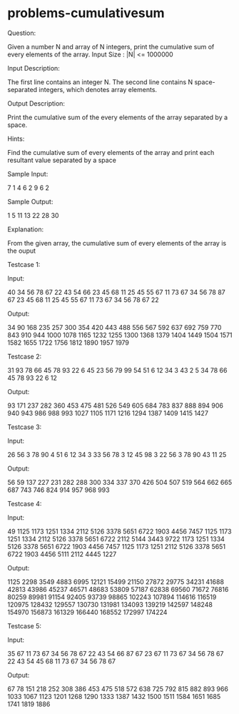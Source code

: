 # problems-cumulativesum

Question:

Given a number N and array of N integers, print the cumulative sum of every elements of the array. Input Size : |N| <= 1000000

Input Description:

The first line contains an integer N. The second line contains N space-separated integers, which denotes array elements.

Output Description:

Print the cumulative sum of the every elements of the array separated by a space.

Hints:

Find the cumulative sum of every elements of the array and print each resultant value separated by a space

Sample Input:

7
1 4 6 2 9 6 2

Sample Output:

1 5 11 13 22 28 30

Explanation:

From the given array, the cumulative sum of every elements of the array is the ouput

Testcase 1:

Input:

40
34 56 78 67 22 43 54 66 23 45 68 11 25 45 55 67 11 73 67 34 56 78 87 67 23 45 68 11 25 45 55 67 11 73 67 34 56 78 67 22

Output:

34 90 168 235 257 300 354 420 443 488 556 567 592 637 692 759 770 843 910 944 1000 1078 1165 1232 1255 1300 1368 1379 1404 1449 1504 1571 1582 1655 1722 1756 1812 1890 1957 1979

Testcase 2:

31 
93 78 66 45 78 93 22 6 45 23 56 79 99 54 51 6 12 34 3 43 2 5 34 78 66 45 78 93 22 6 12

Output:

93 171 237 282 360 453 475 481 526 549 605 684 783 837 888 894 906 940 943 986 988 993 1027 1105 1171 1216 1294 1387 1409 1415 1427

Testcase 3:

Input:

26
56 3 78 90 4 51 6 12 34 3 33 56 78 3 12 45 98 3 22 56 3 78 90 43 11 25

Output:

56 59 137 227 231 282 288 300 334 337 370 426 504 507 519 564 662 665 687 743 746 824 914 957 968 993

Testcase 4:

Input:

49
1125 1173 1251 1334 2112 5126 3378 5651 6722 1903 4456 7457 1125 1173 1251 1334 2112 5126 3378 5651 6722 2112 5144 3443 9722 1173 1251 1334 5126 3378 5651 6722 1903 4456 7457 1125 1173 1251 2112 5126 3378 5651 6722 1903 4456 5111 2112 4445 1227

Output:

1125 2298 3549 4883 6995 12121 15499 21150 27872 29775 34231 41688 42813 43986 45237 46571 48683 53809 57187 62838 69560 71672 76816 80259 89981 91154 92405 93739 98865 102243 107894 114616 116519 120975 128432 129557 130730 131981 134093 139219 142597 148248 154970 156873 161329 166440 168552 172997 174224

Testcase 5:

Input:

35
67 11 73 67 34 56 78 67 22 43 54 66 87 67 23 67 11 73 67 34 56 78 67 22 43 54 45 68 11 73 67 34 56 78 67

Output:

67 78 151 218 252 308 386 453 475 518 572 638 725 792 815 882 893 966 1033 1067 1123 1201 1268 1290 1333 1387 1432 1500 1511 1584 1651 1685 1741 1819 1886

